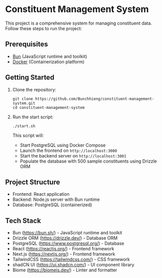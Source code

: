 # Constituent Management System

This project is a comprehensive system for managing constituent data. Follow these steps to run the project:

## Prerequisites

- [Bun](https://bun.sh/) (JavaScript runtime and toolkit)
- [Docker](https://www.docker.com/) (Containerization platform)

## Getting Started

1. Clone the repository:
   ```
   git clone https://github.com/Bunchhieng/constituent-management-system.git
   cd constituent-management-system
   ```

2. Run the start script:
   ```
   ./start.sh
   ```

   This script will:
   - Start PostgreSQL using Docker Compose
   - Launch the frontend on `http://localhost:3000`
   - Start the backend server on `http://localhost:3001`
   - Populate the database with 500 sample constituents using Drizzle ORM

## Project Structure

- Frontend: React application
- Backend: Node.js server with Bun runtime
- Database: PostgreSQL (containerized)

## Tech Stack

- Bun (https://bun.sh/) - JavaScript runtime and toolkit
- Drizzle ORM (https://drizzle.dev/) - Database ORM
- PostgreSQL (https://www.postgresql.org/) - Database
- React (https://reactjs.org/) - Frontend framework
- Next.js (https://nextjs.org/) - Frontend framework
- TailwindCSS (https://tailwindcss.com/) - CSS framework
- shadCN UI (https://ui.shadcn.com/) - UI component library
- Biome (https://biomejs.dev/) - Linter and formatter